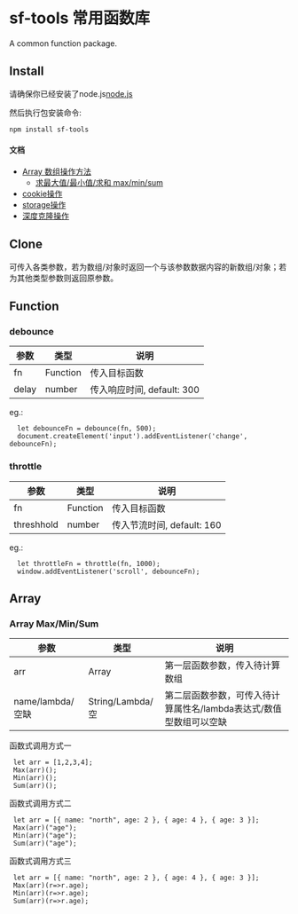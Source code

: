 sf-tools 常用函数库
============================
A common function package.

Install
-------

请确保你已经安装了node.js[node.js](http://nodejs.org/)

然后执行包安装命令:

    npm install sf-tools

#### 文档

<!-- vim-markdown-toc GFM -->

* [Array 数组操作方法](#array)
  * [求最大值/最小值/求和 max/min/sum](#array-maxminsum)
* [cookie操作](#cookie)
* [storage操作](#storage)
* [深度克隆操作](#clone)

<!-- vim-markdown-toc -->

## Clone
可传入各类参数，若为数组/对象时返回一个与该参数数据内容的新数组/对象；若为其他类型参数则返回原参数。

## Function

### debounce

  | 参数 | 类型 | 说明 |
|----------|----------|----------|
|  fn  |  Function  | 传入目标函数|
|  delay  |  number  | 传入响应时间, default: 300 |
eg.:
```
  let debounceFn = debounce(fn, 500); 
  document.createElement('input').addEventListener('change', debounceFn);
```

### throttle

  | 参数 | 类型 | 说明 |
|----------|----------|----------|
|  fn  |  Function  | 传入目标函数|
|  threshhold  |  number  | 传入节流时间, default: 160 |
eg.:
```
  let throttleFn = throttle(fn, 1000); 
  window.addEventListener('scroll', debounceFn);
```

## Array

### Array Max/Min/Sum

| 参数 | 类型 | 说明 |
|----------|----------|----------|
|  arr  |  Array  | 第一层函数参数，传入待计算数组 |
| name/lambda/空缺  | String/Lambda/空  | 第二层函数参数，可传入待计算属性名/lambda表达式/数值型数组可以空缺 |

函数式调用方式一
```
 let arr = [1,2,3,4];
 Max(arr)();
 Min(arr)();
 Sum(arr)();
```
函数式调用方式二
```
 let arr = [{ name: "north", age: 2 }, { age: 4 }, { age: 3 }];
 Max(arr)("age");
 Min(arr)("age");
 Sum(arr)("age");
```
函数式调用方式三
```
 let arr = [{ name: "north", age: 2 }, { age: 4 }, { age: 3 }];
 Max(arr)(r=>r.age);
 Min(arr)(r=>r.age);
 Sum(arr)(r=>r.age);
```
